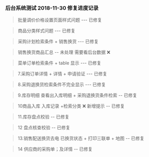 ### 后台系统测试 2018-11-30 修复进度记录

> 批量调价价格设置页面样式问题 --- 已修复

> 商品分类样式问题 --- 已修复

> 采购计划检索条件 + 销售换货  --- 已修复

> 销售换货商品汇总 -- 未处理 需要看后台数据 ❌

> 菜单订单检索条件 + table 显示 --- 已修复

> 7.采购订单详情 + 详情 + 申请验证 --- 已修复

> 8.采购退换货检索条件不完全显示 --- 已修复

> 9.库存明细  查看出入库明细 + 采购退换货条件检索 -- 已修复

>  10商品入库  入库记录 +检索分类 ❌ 新增提示 -- 已修复

> 11.库存盘点校验 -- 已修复

> 12 盘点核查校验 -- 已修复

> 13.销售配送换货去电 已换货状态  +  打印三联单   +  地图 -- 已修复

> 14 供应商的采购单；及详情 -- 已修复
